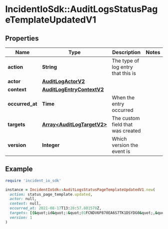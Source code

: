 # IncidentIoSdk::AuditLogsStatusPageTemplateUpdatedV1

## Properties

| Name | Type | Description | Notes |
| ---- | ---- | ----------- | ----- |
| **action** | **String** | The type of log entry that this is |  |
| **actor** | [**AuditLogActorV2**](AuditLogActorV2.md) |  |  |
| **context** | [**AuditLogEntryContextV2**](AuditLogEntryContextV2.md) |  |  |
| **occurred_at** | **Time** | When the entry occurred |  |
| **targets** | [**Array&lt;AuditLogTargetV2&gt;**](AuditLogTargetV2.md) | The custom field that was created |  |
| **version** | **Integer** | Which version the event is |  |

## Example

```ruby
require 'incident_io_sdk'

instance = IncidentIoSdk::AuditLogsStatusPageTemplateUpdatedV1.new(
  action: status_page_template.updated,
  actor: null,
  context: null,
  occurred_at: 2021-08-17T13:28:57.801578Z,
  targets: [{&quot;id&quot;:&quot;01FCNDV6P870EA6S7TK1DSYDG0&quot;,&quot;name&quot;:&quot;Investigating&quot;,&quot;type&quot;:&quot;status_page_template&quot;}],
  version: 1
)
```

